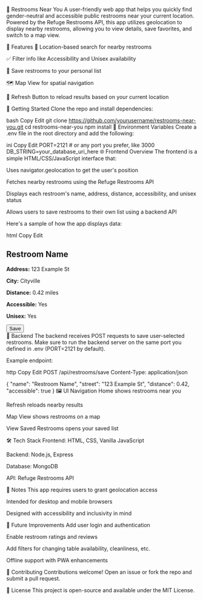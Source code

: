 🚻 Restrooms Near You
A user-friendly web app that helps you quickly find gender-neutral and accessible public restrooms near your current location. Powered by the Refuge Restrooms API, this app utilizes geolocation to display nearby restrooms, allowing you to view details, save favorites, and switch to a map view.

🧰 Features
📍 Location-based search for nearby restrooms

✅ Filter info like Accessibility and Unisex availability

💾 Save restrooms to your personal list

🗺️ Map View for spatial navigation

🔄 Refresh Button to reload results based on your current location

🚀 Getting Started
Clone the repo and install dependencies:

bash
Copy
Edit
git clone https://github.com/yourusername/restrooms-near-you.git
cd restrooms-near-you
npm install
🔐 Environment Variables
Create a .env file in the root directory and add the following:

ini
Copy
Edit
PORT=2121 # or any port you prefer, like 3000
DB_STRING=your_database_uri_here
🌐 Frontend Overview
The frontend is a simple HTML/CSS/JavaScript interface that:

Uses navigator.geolocation to get the user's position

Fetches nearby restrooms using the Refuge Restrooms API

Displays each restroom's name, address, distance, accessibility, and unisex status

Allows users to save restrooms to their own list using a backend API

Here's a sample of how the app displays data:

html
Copy
Edit
<div class="restroom">
  <h2>Restroom Name</h2>
  <p><strong>Address:</strong> 123 Example St</p>
  <p><strong>City:</strong> Cityville</p>
  <p><strong>Distance:</strong> 0.42 miles</p>
  <p><strong>Accessible:</strong> Yes</p>
  <p><strong>Unisex:</strong> Yes</p>
  <button onclick="saveRestroom()">Save</button>
</div>
📡 Backend
The backend receives POST requests to save user-selected restrooms. Make sure to run the backend server on the same port you defined in .env (PORT=2121 by default).

Example endpoint:

http
Copy
Edit
POST /api/restrooms/save
Content-Type: application/json

{
  "name": "Restroom Name",
  "street": "123 Example St",
  "distance": 0.42,
  "accessible": true
}
🖼️ UI Navigation
Home shows restrooms near you

Refresh reloads nearby results

Map View shows restrooms on a map

View Saved Restrooms opens your saved list

🛠 Tech Stack
Frontend: HTML, CSS, Vanilla JavaScript

Backend: Node.js, Express

Database: MongoDB

API: Refuge Restrooms API

📌 Notes
This app requires users to grant geolocation access

Intended for desktop and mobile browsers

Designed with accessibility and inclusivity in mind

🧪 Future Improvements
Add user login and authentication

Enable restroom ratings and reviews

Add filters for changing table availability, cleanliness, etc.

Offline support with PWA enhancements

🙌 Contributing
Contributions welcome! Open an issue or fork the repo and submit a pull request.

📄 License
This project is open-source and available under the MIT License.
